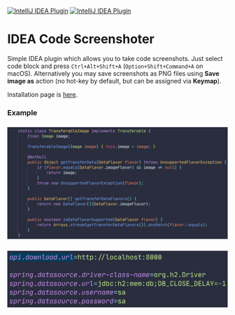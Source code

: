 [![IntelliJ IDEA Plugin](https://img.shields.io/jetbrains/plugin/v/9406-code-screenshots?label=plugin&logo=intellij-idea)](https://plugins.jetbrains.com/plugin/9406-code-screenshots/)
[![IntelliJ IDEA Plugin](https://img.shields.io/jetbrains/plugin/d/9406-code-screenshots?logo=intellij-idea)](https://plugins.jetbrains.com/plugin/9406-code-screenshots/)

IDEA Code Screenshoter
===

Simple IDEA plugin which allows you to take code screenshots. Just select code block and press `Ctrl+Alt+Shift+A` (`Option+Shift+Command+A`
on macOS). Alternatively you may save screenshots as PNG files using **Save image as** action (no hot-key by default, but can be assigned via **Keymap**).

Installation page is [here](https://plugins.jetbrains.com/idea/plugin/9406-code-screenshots).

### Example
<h3 align=center><img src="screenshots/code_screenshot_1.png" width=600></h3>
<h3 align=center><img src="screenshots/code_screenshot_2.png" width=600></h3>
